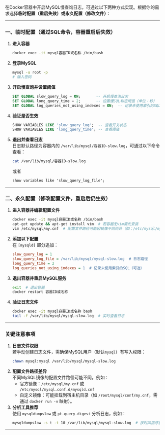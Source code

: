 在Docker容器中开启MySQL慢查询日志，可通过以下两种方式实现。根据你的需求选择**临时配置（重启失效）**或**永久配置（修改文件）**：

---

### 一、临时配置（通过SQL命令，容器重启后失效）
1. **进入容器**
   ```bash
   docker exec -it mysql容器ID或名称 /bin/bash
   ```
2. **登录MySQL**
   ```bash
   mysql -u root -p
   # 输入密码
   ```
3. **开启慢查询并设置阈值**
   ```sql
   SET GLOBAL slow_query_log = ON;       -- 开启慢查询日志
   SET GLOBAL long_query_time = 2;       -- 设置慢SQL判定阈值（单位：秒）
   SET GLOBAL log_queries_not_using_indexes = ON;  -- 记录未使用索引的SQL（可选）
   ```
4. **验证是否生效**
   ```sql
   SHOW VARIABLES LIKE 'slow_query_log';  -- 查看开关状态
   SHOW VARIABLES LIKE 'long_query_time'; -- 查看阈值
   ```
5. **退出并查看日志**  
   日志默认路径为容器内的 `/var/lib/mysql/容器ID-slow.log`，可通过以下命令查看：
   ```bash
   cat /var/lib/mysql/容器ID-slow.log
   ```
   或者
    ```mysql
    show variables like 'slow_query_log_file';
    ```

---

### 二、永久配置（修改配置文件，重启后仍生效）
1. **进入容器并编辑配置文件**
   ```bash
   docker exec -it mysql容器ID或名称 /bin/bash
   apt-get update && apt-get install vim  # 若容器无vim需先安装
   vim /etc/mysql/my.cnf  # 配置文件路径可能因镜像不同而异（如：/etc/mysql/mysql.conf.d/mysqld.cnf）
   ```
2. **添加以下配置**  
   在 `[mysqld]` 部分追加：
   ```ini
   slow_query_log = 1
   slow_query_log_file = /var/lib/mysql/mysql-slow.log  # 日志路径
   long_query_time = 2
   log_queries_not_using_indexes = 1  # 记录未使用索引的SQL（可选）
   ```
3. **退出容器并重启MySQL服务**
   ```bash
   exit  # 退出容器
   docker restart 容器ID或名称
   ```
4. **验证日志文件**
   ```bash
   docker exec -it mysql容器ID或名称 bash
   tail -f /var/lib/mysql/mysql-slow.log  # 实时查看日志
   ```

---

### 关键注意事项
1. **日志文件权限**  
   若手动创建日志文件，需确保MySQL用户（默认`mysql`）有写入权限：
   ```bash
   chown mysql:mysql /var/lib/mysql/mysql-slow.log
   ```
2. **配置文件路径差异**  
   不同MySQL镜像的配置文件路径可能不同，例如：
    - 官方镜像：`/etc/mysql/my.cnf` 或 `/etc/mysql/mysql.conf.d/mysqld.cnf`
    - 自定义镜像：可能挂载到宿主机目录（如 `/root/mysql/conf/my.cnf`，需通过 `docker run -v` 映射）。
3. **分析工具推荐**  
   使用 `mysqldumpslow` 或 `pt-query-digest` 分析日志，例如：
   ```bash
   mysqldumpslow -s t -t 10 /var/lib/mysql/mysql-slow.log  # 按时间排序前10条慢SQL
   ```

---

